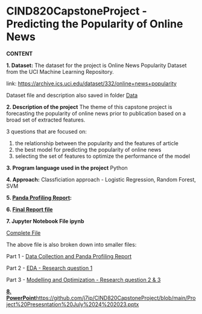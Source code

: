 # CIND820CapstoneProject - Predicting the Popularity of Online News

**CONTENT**

**1. Dataset:**
The dataset for the project is Online News Popularity Dataset from the UCI Machine Learning Repository. 

link: https://archive.ics.uci.edu/dataset/332/online+news+popularity

Dataset file and description also saved in folder [Data](https://github.com/j7ip/CIND820CapstoneProject/tree/main/Data)




**2. Description of the project**
The theme of this capstone project is forecasting the popularity of online news prior to publication based on a broad set of extracted features.

3 questions that are focused on:
1. the relationship between the popularity and the features of article
2. the best model for predicting the popularity of online news
3. selecting the set of features to optimize the performance of the model


**3. Program language used in the project**
Python

**4. Approach:**
Classficiation approach - Logistic Regression, Random Forest, SVM

**5. [Panda Profiling Report](https://github.com/j7ip/CIND820CapstoneProject/tree/main/Panda%20Profiling%20Report):**

**6. [Final Report file](https://github.com/j7ip/CIND820CapstoneProject/blob/main/CIND%20820%20Capstone%20Project%20-%20Jaime%20Ip%20%2007172023%20FINAL.pdf)**

**7. Jupyter Notebook File ipynb**

[Complete File](https://github.com/j7ip/CIND820CapstoneProject/blob/main/Predicting%20online%20news%20popularity%20July%202023.ipynb)

The above file is also broken down into smaller files:

Part 1 - [Data Collection and Panda Profiling Report](https://github.com/j7ip/CIND820CapstoneProject/blob/main/CAPSTONE%20PROJECT_0%20-Data%20Collection%20and%20Panda%20Profile%20Report.ipynb) 

Part 2 - [EDA - Research question 1 ](https://github.com/j7ip/CIND820CapstoneProject/blob/main/CAPSTONE%20PROJECT_1%20-Data%20Exploration%20(Researach%20Question%201).ipynb)

Part 3 - [Modelling and Optimization - Research question 2 & 3 ](https://github.com/j7ip/CIND820CapstoneProject/blob/main/CAPSTONE%20PROJECT_2%20-%20Model%20evaluation%20and%20Optimization%20(Research%20Question%202%263).ipynb)

[**8. PowerPoint**](https://github.com/j7ip/CIND820CapstoneProject/blob/main/Project%20Presesntation%20July%2024%202023.pptx)https://github.com/j7ip/CIND820CapstoneProject/blob/main/Project%20Presesntation%20July%2024%202023.pptx
